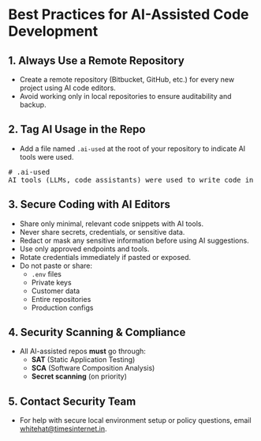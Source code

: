 # Best Practices for AI-Assisted Code Development

## 1. Always Use a Remote Repository

- Create a remote repository (Bitbucket, GitHub, etc.) for every new project using AI code editors.
- Avoid working only in local repositories to ensure auditability and backup.

## 2. Tag AI Usage in the Repo

- Add a file named `.ai-used` at the root of your repository to indicate AI tools were used.

<pre>
# .ai-used
AI tools (LLMs, code assistants) were used to write code in this repository.
</pre>

## 3. Secure Coding with AI Editors

- Share only minimal, relevant code snippets with AI tools.
- Never share secrets, credentials, or sensitive data.
- Redact or mask any sensitive information before using AI suggestions.
- Use only approved endpoints and tools.
- Rotate credentials immediately if pasted or exposed.
- Do not paste or share:
  - `.env` files
  - Private keys
  - Customer data
  - Entire repositories
  - Production configs

## 4. Security Scanning & Compliance

- All AI-assisted repos **must** go through:
  - **SAT** (Static Application Testing)
  - **SCA** (Software Composition Analysis)
  - **Secret scanning** (on priority)


## 5. Contact Security Team

- For help with secure local environment setup or policy questions, email [whitehat@timesinternet.in](mailto:whitehat@timesinternet.in).
